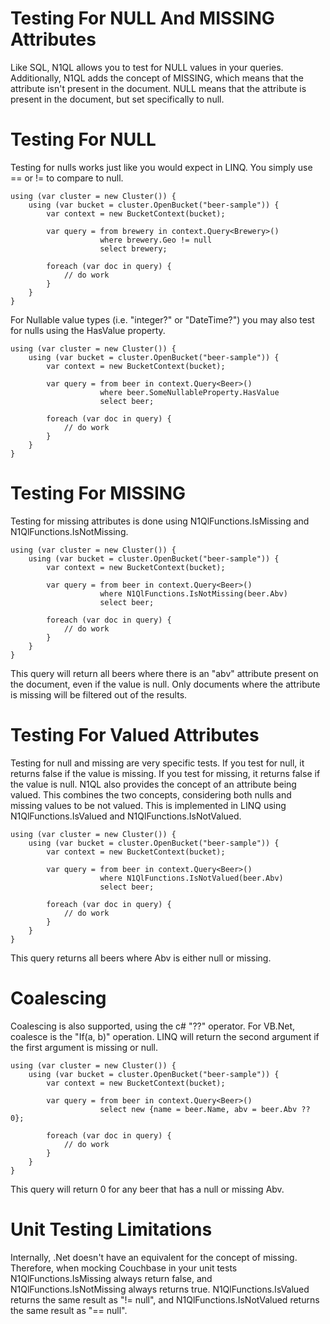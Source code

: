 Testing For NULL And MISSING Attributes
=======================================
Like SQL, N1QL allows you to test for NULL values in your queries.  Additionally, N1QL adds the concept of MISSING, which means that the attribute isn't present in the document.  NULL means that the attribute is present in the document, but set specifically to null.

Testing For NULL
================
Testing for nulls works just like you would expect in LINQ.  You simply use == or != to compare to null.

	using (var cluster = new Cluster()) {
		using (var bucket = cluster.OpenBucket("beer-sample")) {
			var context = new BucketContext(bucket);

			var query = from brewery in context.Query<Brewery>()
						where brewery.Geo != null
						select brewery;

			foreach (var doc in query) {
				// do work
			}
		}
	}

For Nullable value types (i.e. "integer?" or "DateTime?") you may also test for nulls using the HasValue property.

	using (var cluster = new Cluster()) {
		using (var bucket = cluster.OpenBucket("beer-sample")) {
			var context = new BucketContext(bucket);

			var query = from beer in context.Query<Beer>()
						where beer.SomeNullableProperty.HasValue
						select beer;

			foreach (var doc in query) {
				// do work
			}
		}
	}

Testing For MISSING
===================
Testing for missing attributes is done using N1QlFunctions.IsMissing and N1QlFunctions.IsNotMissing.

	using (var cluster = new Cluster()) {
		using (var bucket = cluster.OpenBucket("beer-sample")) {
			var context = new BucketContext(bucket);

			var query = from beer in context.Query<Beer>()
						where N1QlFunctions.IsNotMissing(beer.Abv)
						select beer;

			foreach (var doc in query) {
				// do work
			}
		}
	}

This query will return all beers where there is an "abv" attribute present on the document, even if the value is null.  Only documents where the attribute is missing will be filtered out of the results.

Testing For Valued Attributes
=============================
Testing for null and missing are very specific tests.  If you test for null, it returns false if the value is missing.  If you test for missing, it returns false if the value is null.  N1QL also provides the concept of an attribute being valued.  This combines the two concepts, considering both nulls and missing values to be not valued.  This is implemented in LINQ using N1QlFunctions.IsValued and N1QlFunctions.IsNotValued. 

	using (var cluster = new Cluster()) {
		using (var bucket = cluster.OpenBucket("beer-sample")) {
			var context = new BucketContext(bucket);

			var query = from beer in context.Query<Beer>()
						where N1QlFunctions.IsNotValued(beer.Abv)
						select beer;

			foreach (var doc in query) {
				// do work
			}
		}
	}

This query returns all beers where Abv is either null or missing.

Coalescing
==========
Coalescing is also supported, using the c# "??" operator.  For VB.Net, coalesce is the "If(a, b)" operation.  LINQ will return the second argument if the first argument is missing or null.

	using (var cluster = new Cluster()) {
		using (var bucket = cluster.OpenBucket("beer-sample")) {
			var context = new BucketContext(bucket);

			var query = from beer in context.Query<Beer>()
						select new {name = beer.Name, abv = beer.Abv ?? 0};

			foreach (var doc in query) {
				// do work
			}
		}
	}

This query will return 0 for any beer that has a null or missing Abv.

Unit Testing Limitations
========================
Internally, .Net doesn't have an equivalent for the concept of missing.  Therefore, when mocking Couchbase in your unit tests N1QlFunctions.IsMissing always return false, and N1QlFunctions.IsNotMissing always returns true.  N1QlFunctions.IsValued returns the same result as "!= null", and N1QlFunctions.IsNotValued returns the same result as "== null".